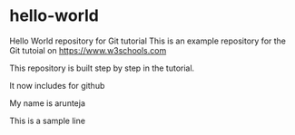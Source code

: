 # hello-world
Hello World repository for Git tutorial
This is an example repository for the Git tutoial on https://www.w3schools.com

This repository is built step by step in the tutorial. 


It now includes for github

My name is arunteja

This is a sample line
